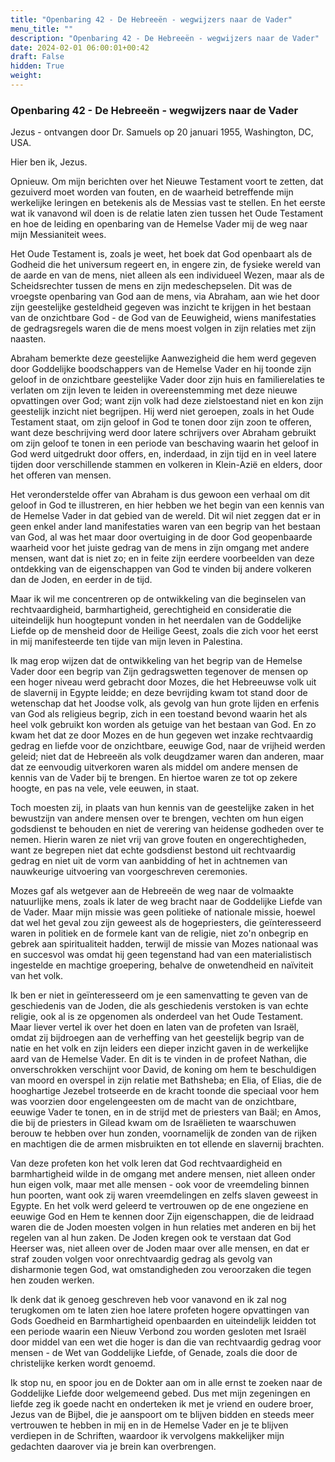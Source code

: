 ```yaml
---
title: "Openbaring 42 - De Hebreeën - wegwijzers naar de Vader"
menu_title: ""
description: "Openbaring 42 - De Hebreeën - wegwijzers naar de Vader"
date: 2024-02-01 06:00:01+00:42
draft: False
hidden: True
weight:
---
```

### Openbaring 42 - De Hebreeën - wegwijzers naar de Vader

Jezus - ontvangen door Dr. Samuels op 20 januari 1955, Washington, DC, USA.

Hier ben ik, Jezus.

Opnieuw. Om mijn berichten over het Nieuwe Testament voort te zetten, dat gezuiverd moet worden van fouten, en de waarheid betreffende mijn werkelijke leringen en betekenis als de Messias vast te stellen. En het eerste wat ik vanavond wil doen is de relatie laten zien tussen het Oude Testament en hoe de leiding en openbaring van de Hemelse Vader mij de weg naar mijn Messianiteit wees.

Het Oude Testament is, zoals je weet, het boek dat God openbaart als de Godheid die het universum regeert en, in engere zin, de fysieke wereld van de aarde en van de mens, niet alleen als een individueel Wezen, maar als de Scheidsrechter tussen de mens en zijn medeschepselen. Dit was de vroegste openbaring van God aan de mens, via Abraham, aan wie het door zijn geestelijke gesteldheid gegeven was inzicht te krijgen in het bestaan van de onzichtbare God - de God van de Eeuwigheid, wiens manifestaties de gedragsregels waren die de mens moest volgen in zijn relaties met zijn naasten.

Abraham bemerkte deze geestelijke Aanwezigheid die hem werd gegeven door Goddelijke boodschappers van de Hemelse Vader en hij toonde zijn geloof in de onzichtbare geestelijke Vader door zijn huis en familierelaties te verlaten om zijn leven te leiden in overeenstemming met deze nieuwe opvattingen over God; want zijn volk had deze zielstoestand niet en kon zijn geestelijk inzicht niet begrijpen. Hij werd niet geroepen, zoals in het Oude Testament staat, om zijn geloof in God te tonen door zijn zoon te offeren, want deze beschrijving werd door latere schrijvers over Abraham gebruikt om zijn geloof te tonen in een periode van beschaving waarin het geloof in God werd uitgedrukt door offers, en, inderdaad, in zijn tijd en in veel latere tijden door verschillende stammen en volkeren in Klein-Azië en elders, door het offeren van mensen.

Het veronderstelde offer van Abraham is dus gewoon een verhaal om dit geloof in God te illustreren, en hier hebben we het begin van een kennis van de Hemelse Vader in dat gebied van de wereld. Dit wil niet zeggen dat er in geen enkel ander land manifestaties waren van een begrip van het bestaan van God, al was het maar door overtuiging in de door God geopenbaarde waarheid voor het juiste gedrag van de mens in zijn omgang met andere mensen, want dat is niet zo; en in feite zijn eerdere voorbeelden van deze ontdekking van de eigenschappen van God te vinden bij andere volkeren dan de Joden, en eerder in de tijd.

Maar ik wil me concentreren op de ontwikkeling van die beginselen van rechtvaardigheid, barmhartigheid, gerechtigheid en consideratie die uiteindelijk hun hoogtepunt vonden in het neerdalen van de Goddelijke Liefde op de mensheid door de Heilige Geest, zoals die zich voor het eerst in mij manifesteerde ten tijde van mijn leven in Palestina.

Ik mag erop wijzen dat de ontwikkeling van het begrip van de Hemelse Vader door een begrip van Zijn gedragswetten tegenover de mensen op een hoger niveau werd gebracht door Mozes, die het Hebreeuwse volk uit de slavernij in Egypte leidde; en deze bevrijding kwam tot stand door de wetenschap dat het Joodse volk, als gevolg van hun grote lijden en erfenis van God als religieus begrip, zich in een toestand bevond waarin het als heel volk gebruikt kon worden als getuige van het bestaan van God. En zo kwam het dat ze door Mozes en de hun gegeven wet inzake rechtvaardig gedrag en liefde voor de onzichtbare, eeuwige God, naar de vrijheid werden geleid; niet dat de Hebreeën als volk deugdzamer waren dan anderen, maar dat ze eenvoudig uitverkoren waren als middel om andere mensen de kennis van de Vader bij te brengen. En hiertoe waren ze tot op zekere hoogte, en pas na vele, vele eeuwen, in staat.

Toch moesten zij, in plaats van hun kennis van de geestelijke zaken in het bewustzijn van andere mensen over te brengen, vechten om hun eigen godsdienst te behouden en niet de verering van heidense godheden over te nemen. Hierin waren ze niet vrij van grove fouten en ongerechtigheden, want ze begrepen niet dat echte godsdienst bestond uit rechtvaardig gedrag en niet uit de vorm van aanbidding of het in achtnemen van nauwkeurige uitvoering van voorgeschreven ceremonies.

Mozes gaf als wetgever aan de Hebreeën de weg naar de volmaakte natuurlijke mens, zoals ik later de weg bracht naar de Goddelijke Liefde van de Vader. Maar mijn missie was geen politieke of nationale missie, hoewel dat wel het geval zou zijn geweest als de hogepriesters, die geïnteresseerd waren in politiek en de formele kant van de religie, niet zo'n onbegrip en gebrek aan spiritualiteit hadden, terwijl de missie van Mozes nationaal was en succesvol was omdat hij geen tegenstand had van een materialistisch ingestelde en machtige groepering, behalve de onwetendheid en naïviteit van het volk.

Ik ben er niet in geïnteresseerd om je een samenvatting te geven van de geschiedenis van de Joden, die als geschiedenis verstoken is van echte religie, ook al is ze opgenomen als onderdeel van het Oude Testament. Maar liever vertel ik over het doen en laten van de profeten van Israël, omdat zij bijdroegen aan de verheffing van het geestelijk begrip van de natie en het volk en zijn leiders een dieper inzicht gaven in de werkelijke aard van de Hemelse Vader. En dit is te vinden in de profeet Nathan, die onverschrokken verschijnt voor David, de koning om hem te beschuldigen van moord en overspel in zijn relatie met Bathsheba; en Elia, of Elias, die de hooghartige Jezebel trotseerde en de kracht toonde die speciaal voor hem was voorzien door engelengeesten om de macht van de onzichtbare, eeuwige Vader te tonen, en in de strijd met de priesters van Baäl; en Amos, die bij de priesters in Gilead kwam om de Israëlieten te waarschuwen berouw te hebben over hun zonden, voornamelijk de zonden van de rijken en machtigen die de armen misbruikten en tot ellende en slavernij brachten.

Van deze profeten kon het volk leren dat God rechtvaardigheid en barmhartigheid wilde in de omgang met andere mensen, niet alleen onder hun eigen volk, maar met alle mensen - ook voor de vreemdeling binnen hun poorten, want ook zij waren vreemdelingen en zelfs slaven geweest in Egypte. En het volk werd geleerd te vertrouwen op de ene ongeziene en eeuwige God en Hem te kennen door Zijn eigenschappen, die de leidraad waren die de Joden moesten volgen in hun relaties met anderen en bij het regelen van al hun zaken. De Joden kregen ook te verstaan dat God Heerser was, niet alleen over de Joden maar over alle mensen, en dat er straf zouden volgen voor onrechtvaardig gedrag als gevolg van disharmonie tegen God, wat omstandigheden zou veroorzaken die tegen hen zouden werken.

Ik denk dat ik genoeg geschreven heb voor vanavond en ik zal nog terugkomen om te laten zien hoe latere profeten hogere opvattingen van Gods Goedheid en Barmhartigheid openbaarden en uiteindelijk leidden tot een periode waarin een Nieuw Verbond zou worden gesloten met Israël door middel van een wet die hoger is dan die van rechtvaardig gedrag voor mensen - de Wet van Goddelijke Liefde, of Genade, zoals die door de christelijke kerken wordt genoemd.

Ik stop nu, en spoor jou en de Dokter aan om in alle ernst te zoeken naar de Goddelijke Liefde door welgemeend gebed. Dus met mijn zegeningen en liefde zeg ik goede nacht en onderteken ik met je vriend en oudere broer, Jezus van de Bijbel, die je aanspoort om te blijven bidden en steeds meer vertrouwen te hebben in mij en in de Hemelse Vader en je te blijven verdiepen in de Schriften, waardoor ik vervolgens makkelijker mijn gedachten daarover via je brein kan overbrengen.
